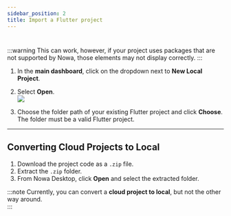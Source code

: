 ```yaml
---
sidebar_position: 2
title: Import a Flutter project
---
```


#

:::warning
This can work, however, if your project uses packages that are not supported by Nowa, those elements may not display correctly.
:::

1. In the **main dashboard**, click on the dropdown next to **New Local Project**.  
2. Select **Open**.  
   ![](/img/openexistinglocalproject.jpg)

3. Choose the folder path of your existing Flutter project and click **Choose**.  
   The folder must be a valid Flutter project.

---

## Converting Cloud Projects to Local

1. Download the project code as a `.zip` file.  
2. Extract the `.zip` folder.  
3. From Nowa Desktop, click **Open** and select the extracted folder.

:::note
Currently, you can convert a **cloud project to local**, but not the other way around.  
:::


